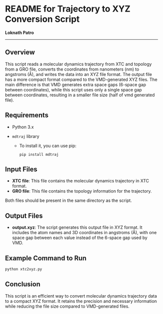 # README for Trajectory to XYZ Conversion Script
**Loknath Patro**  

---
## Overview

This script reads a molecular dynamics trajectory from XTC and topology from a GRO file, converts the coordinates from nanometers (nm) to angstroms (Å), and writes the data into an XYZ file format. The output file has a more compact format compared to the VMD-generated XYZ files. The main difference is that VMD generates extra space gaps (6-space gap between coordinates), while this script uses only a single space gap between coordinates, resulting in a smaller file size (half of vmd generated file).

## Requirements

* Python 3.x
* `mdtraj` library

  * To install it, you can use pip:

    ```
    pip install mdtraj
    ```

## Input Files

* **XTC file**: This file contains the molecular dynamics trajectory in XTC format.
* **GRO file**: This file contains the topology information for the trajectory.

Both files should be present in the same directory as the script.

## Output Files

* **output.xyz**: The script generates this output file in XYZ format. It includes the atom names and 3D coordinates in angstroms (Å), with one space gap between each value instead of the 6-space gap used by VMD.

## Example Command to Run

```bash
python xtc2xyz.py
```

## Conclusion

This script is an efficient way to convert molecular dynamics trajectory data to a compact XYZ format. It retains the precision and necessary information while reducing the file size compared to VMD-generated files.

